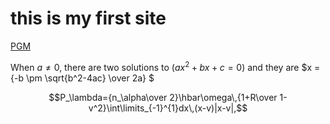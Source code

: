 # this is my first site
 [PGM](https://mh-ahmadzadeh.github.io/PGM/)


When $a \ne 0$, there are two solutions to $(ax^2 + bx + c = 0)$ and they are  $x = {-b \pm \sqrt{b^2-4ac} \over 2a} $


$$P_\lambda={n_\alpha\over 2}\hbar\omega\,{1+R\over 1-v^2}\int\limits_{-1}^{1}dx\,(x-v)|x-v|,$$
